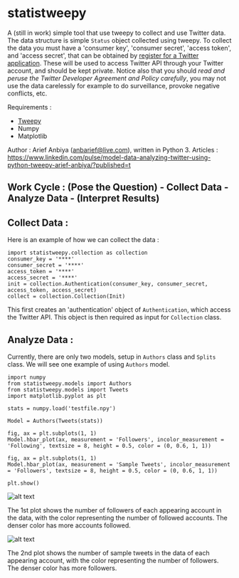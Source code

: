 # statistweepy
A (still in work) simple tool that use tweepy to collect and use Twitter data. The data structure is simple `Status` object collected using tweepy. To collect the data you must have a 'consumer key', 'consumer secret', 'access token', and 'access secret', that can be obtained by [register for a Twitter application](http://apps.twitter.com/). These will be used to access Twitter API through your Twitter account, and should be kept private. Notice also that you should *read and peruse the Twitter Developer Agreement and Policy carefully*, you may not use the data carelessly for example to do surveillance, provoke negative conflicts, etc.

Requirements :
- [Tweepy](http://docs.tweepy.org/en/v3.5.0/)
- Numpy
- Matplotlib

Author : Arief Anbiya (anbarief@live.com), written in Python 3.
Articles : https://www.linkedin.com/pulse/model-data-analyzing-twitter-using-python-tweepy-arief-anbiya/?published=t

## Work Cycle : (Pose the Question) - Collect Data - Analyze Data - (Interpret Results)

## Collect Data :

Here is an example of how we can collect the data : 

```
import statistweepy.collection as collection
consumer_key = '****'
consumer_secret = '****'
access_token = '****'
access_secret = '****'
init = collection.Authentication(consumer_key, consumer_secret, access_token, access_secret) 
collect = collection.Collection(Init)
```
This first creates an 'authentication' object of `Authentication`, which access the Twitter API. This object is then required as input for `Collection` class. 

## Analyze Data :

Currently, there are only two models, setup in `Authors` class and `Splits` class. We will see one example of using `Authors` model.

```
import numpy
from statistweepy.models import Authors
from statistweepy.models import Tweets
import matplotlib.pyplot as plt

stats = numpy.load('testfile.npy')

Model = Authors(Tweets(stats))

fig, ax = plt.subplots(1, 1)
Model.hbar_plot(ax, measurement = 'Followers', incolor_measurement = 'Following', textsize = 8, height = 0.5, color = (0, 0.6, 1, 1))

fig, ax = plt.subplots(1, 1)
Model.hbar_plot(ax, measurement = 'Sample Tweets', incolor_measurement = 'Followers', textsize = 8, height = 0.5, color = (0, 0.6, 1, 1))

plt.show()
```
![alt text](https://raw.githubusercontent.com/anbarief/statistweepy/master/readme_1.png)

The 1st plot shows the number of followers of each appearing account in the data, with the color representing the number of followed accounts. The denser color has more accounts followed.

![alt text](https://raw.githubusercontent.com/anbarief/statistweepy/master/readme_2.png)

The 2nd plot shows the number of sample tweets in the data of each appearing account, with the color representing the number of followers. The denser color has more followers.




